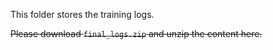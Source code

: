 This folder stores the training logs.

~~Please download `final_logs.zip` and unzip the content here.~~

